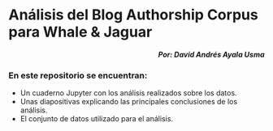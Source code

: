 # Análisis del Blog Authorship Corpus para Whale & Jaguar
<div style="text-align: right"> <b><i>Por: David Andrés Ayala Usma</i></b> </div>


### En este repositorio se encuentran:


  - Un cuaderno Jupyter con los análisis realizados sobre los datos.
  - Unas diapositivas explicando las principales conclusiones de los análisis.
  - El conjunto de datos utilizado para el análisis.
